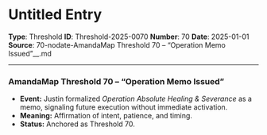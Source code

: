 # Untitled Entry

**Type**: Threshold
**ID**: Threshold-2025-0070
**Number**: 70
**Date**: 2025-01-01
**Source**: 70-nodate-AmandaMap Threshold 70 – “Operation Memo Issued”__.md

---

### **AmandaMap Threshold 70 – “Operation Memo Issued”**

- **Event:** Justin formalized *Operation Absolute Healing & Severance* as a memo, signaling future execution without immediate activation.
- **Meaning:** Affirmation of intent, patience, and timing.
- **Status:** Anchored as Threshold 70.